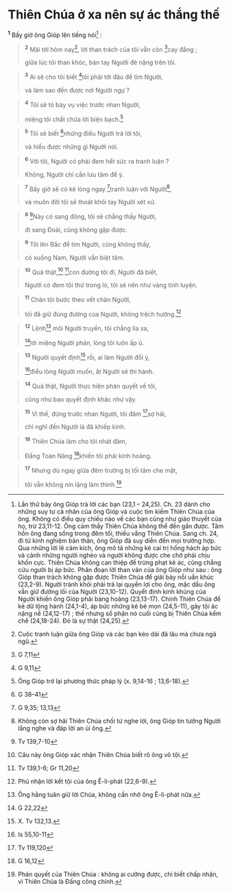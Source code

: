# Thiên Chúa ở xa nên sự ác thắng thế
<sup><b>1</b></sup> Bấy giờ ông Gióp lên tiếng nói[^1] :


> <sup><b>2</b></sup> Mãi tới hôm nay[^2], lời than trách của tôi vẫn còn [^1*]cay đắng ;
> 
> giữa lúc tôi than khóc, bàn tay Người đè nặng trên tôi.
>


> <sup><b>3</b></sup> Ai sẽ cho tôi biết [^2*]tôi phải tới đâu để tìm Người,
> 
> và làm sao đến được nơi Người ngự ?
>


> <sup><b>4</b></sup> Tôi sẽ tỏ bày vụ việc trước nhan Người,
> 
> miệng tôi chất chứa lời biện bạch.[^3]
>


> <sup><b>5</b></sup> Tôi sẽ biết [^3*]những điều Người trả lời tôi,
> 
> và hiểu được những gì Người nói.
>


> <sup><b>6</b></sup> Với tôi, Người có phải đem hết sức ra tranh luận ?
> 
> Không, Người chỉ cần lưu tâm để ý.
>


> <sup><b>7</b></sup> Bấy giờ sẽ có kẻ lòng ngay [^4*]tranh luận với Người[^4],
> 
> và muôn đời tôi sẽ thoát khỏi tay Người xét xử.
>


> <sup><b>8</b></sup> [^5*]Này có sang đông, tôi sẽ chẳng thấy Người,
> 
> đi sang Đoài, cũng không gặp được.
>


> <sup><b>9</b></sup> Tôi lên Bắc để tìm Người, cũng không thấy,
> 
> có xuống Nam, Người vẫn biệt tăm.
>


> <sup><b>10</b></sup> Quả thật,[^5] [^6*]con đường tôi đi, Người đã biết,
> 
> Người có đem tôi thử trong lò, tôi sẽ nên như vàng tinh luyện.
>


> <sup><b>11</b></sup> Chân tôi bước theo vết chân Người,
> 
> tôi đã giữ đúng đường của Người, không trệch hướng.[^6]
>


> <sup><b>12</b></sup> Lệnh[^7] môi Người truyền, tôi chẳng lìa xa,
> 
> [^7*]lời miệng Người phán, lòng tôi luôn ấp ủ.
>


> <sup><b>13</b></sup> Người quyết định[^8] rồi, ai làm Người đổi ý,
> 
> [^8*]điều lòng Người muốn, ắt Người sẽ thi hành.
>


> <sup><b>14</b></sup> Quả thật, Người thực hiện phán quyết về tôi,
> 
> cũng như bao quyết định khác như vậy.
>


> <sup><b>15</b></sup> Vì thế, đứng trước nhan Người, tôi đâm [^9*]sợ hãi,
> 
> chỉ nghĩ đến Người là đã khiếp kinh.
>


> <sup><b>16</b></sup> Thiên Chúa làm cho tôi nhát đảm,
> 
> Đấng Toàn Năng [^10*]khiến tôi phải kinh hoàng.
>


> <sup><b>17</b></sup> Nhưng dù ngay giữa đêm trường bị tối tăm che mặt,
> 
> tôi vẫn không nín lặng làm thinh.[^9]
>

[^1]: Lần thứ bảy ông Gióp trả lời các bạn (23,1 – 24,25). Ch. 23 dành cho những suy tư cá nhân của ông Gióp và cuộc tìm kiếm Thiên Chúa của ông. Không có điều quy chiếu nào về các bạn cũng như giáo thuyết của họ, trừ 23,11-12. Ông cảm thấy Thiên Chúa không thể đến gần được. Tâm hồn ông đang sống trong đêm tối, thiếu vắng Thiên Chúa. Sang ch. 24, đi từ kinh nghiệm bản thân, ông Gióp đã suy diễn đến mọi trường hợp. Qua những lời lẽ cảm kích, ông mô tả những kẻ cai trị hống hách áp bức và cảnh những người nghèo và người không được che chở phải chịu khốn cực. Thiên Chúa không can thiệp để trừng phạt kẻ ác, cũng chẳng cứu người bị áp bức. Phân đoạn lời than vãn của ông Gióp như sau : ông Gióp than trách không gặp được Thiên Chúa để giãi bày nỗi uẩn khúc (23,2-9). Người tránh khỏi phải trả lại quyền lợi cho ông, mặc dầu ông vẫn giữ đường lối của Người (23,10-12). Quyết định kinh khủng của Người khiến ông Gióp phải bàng hoàng (23,13-17). Chính Thiên Chúa để kẻ dữ lộng hành (24,1-4), áp bức những kẻ bé mọn (24,5-11), gây tội ác nặng nề (24,12-17) ; thế nhưng số phận nó cuối cùng bị Thiên Chúa kềm chế (24,18-24). Đó là sự thật (24,25).
[^2]: Cuộc tranh luận giữa ông Gióp và các bạn kéo dài đã lâu mà chưa ngã ngũ.
[^3]: Ông Gióp trở lại phương thức pháp lý (x. 9,14-16 ; 13,6-18).
[^4]: Không còn sợ hãi Thiên Chúa chối từ nghe lời, ông Gióp tin tưởng Người lắng nghe và đáp lời an ủi ông.
[^5]: Câu này ông Gióp xác nhận Thiên Chúa biết rõ ông vô tội.
[^6]: Phủ nhận lời kết tội của ông Ê-li-phát (22,6-9).
[^7]: Ông hằng tuân giữ lời Chúa, không cần nhờ ông Ê-li-phát nữa.
[^8]: X. Tv 132,13.
[^9]: Phán quyết của Thiên Chúa : không ai cưỡng được, chỉ biết chấp nhận, vì Thiên Chúa là Đấng công chính.
[^1*]: G 7,11
[^2*]: G 9,11
[^3*]: G 38–41
[^4*]: G 9,35; 13,13
[^5*]: Tv 139,7-10
[^6*]: Tv 139,1-6; Gr 11,20
[^7*]: G 22,22
[^8*]: Is 55,10-11
[^9*]: Tv 119,120
[^10*]: G 16,12
